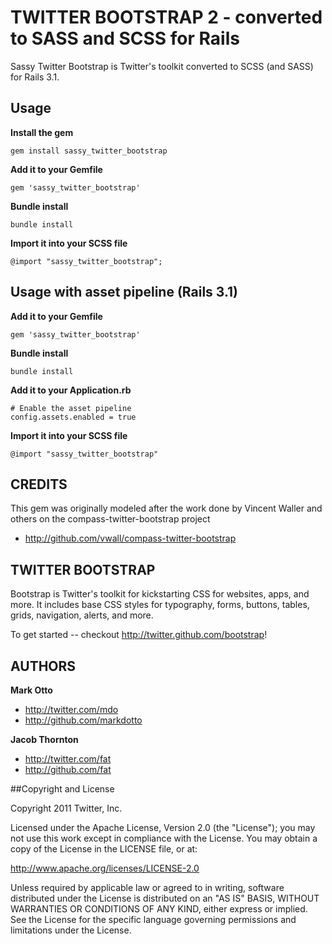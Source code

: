 # TWITTER BOOTSTRAP 2 - converted to SASS and SCSS for Rails

Sassy Twitter Bootstrap is Twitter's toolkit converted to SCSS (and SASS) for Rails 3.1.

## Usage

**Install the gem**

    gem install sassy_twitter_bootstrap

**Add it to your Gemfile**

    gem 'sassy_twitter_bootstrap'

**Bundle install**

    bundle install

**Import it into your SCSS file**

    @import "sassy_twitter_bootstrap";

## Usage with asset pipeline (Rails 3.1)

**Add it to your Gemfile**

    gem 'sassy_twitter_bootstrap'

**Bundle install**

    bundle install

**Add it to your Application.rb**
        
    # Enable the asset pipeline
    config.assets.enabled = true

**Import it into your SCSS file**

    @import "sassy_twitter_bootstrap"


## CREDITS

This gem was originally modeled after the work done by Vincent Waller and others on the compass-twitter-bootstrap project

+ http://github.com/vwall/compass-twitter-bootstrap



## TWITTER BOOTSTRAP

Bootstrap is Twitter's toolkit for kickstarting CSS for websites, apps, and more. It includes base CSS styles for typography, forms, buttons, tables, grids, navigation, alerts, and more.

To get started -- checkout http://twitter.github.com/bootstrap!

## AUTHORS

**Mark Otto**

+ http://twitter.com/mdo
+ http://github.com/markdotto

**Jacob Thornton**

+ http://twitter.com/fat
+ http://github.com/fat


##Copyright and License

Copyright 2011 Twitter, Inc.

Licensed under the Apache License, Version 2.0 (the "License");
you may not use this work except in compliance with the License.
You may obtain a copy of the License in the LICENSE file, or at:

   http://www.apache.org/licenses/LICENSE-2.0

Unless required by applicable law or agreed to in writing, software
distributed under the License is distributed on an "AS IS" BASIS,
WITHOUT WARRANTIES OR CONDITIONS OF ANY KIND, either express or implied.
See the License for the specific language governing permissions and
limitations under the License.
